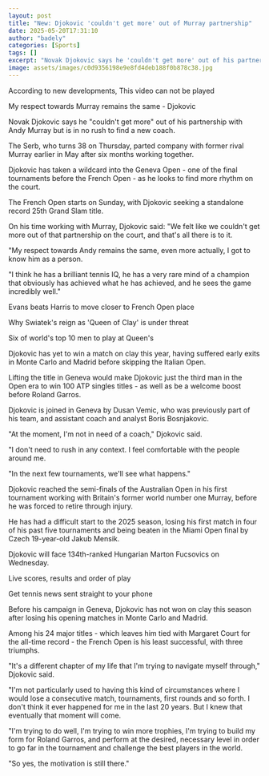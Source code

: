 ```yaml
---
layout: post
title: "New: Djokovic 'couldn't get more' out of Murray partnership"
date: 2025-05-20T17:31:10
author: "badely"
categories: [Sports]
tags: []
excerpt: "Novak Djokovic says he 'couldn't get more' out of his partnership with Andy Murray but is in no rush to find a new coach as the French Open approaches"
image: assets/images/c0d9356198e9e8fd4deb188f0b878c38.jpg
---
```


According to new developments, This video can not be played

My respect towards Murray remains the same - Djokovic

Novak Djokovic says he "couldn't get more" out of his partnership with Andy Murray but is in no rush to find a new coach.

The Serb, who turns 38 on Thursday, parted company with former rival Murray earlier in May after six months working together.

Djokovic has taken a wildcard into the Geneva Open - one of the final tournaments before the French Open - as he looks to find more rhythm on the court.

The French Open starts on Sunday, with Djokovic seeking a standalone record 25th Grand Slam title.

On his time working with Murray, Djokovic said: "We felt like we couldn't get more out of that partnership on the court, and that's all there is to it.

"My respect towards Andy remains the same, even more actually, I got to know him as a person.

"I think he has a brilliant tennis IQ, he has a very rare mind of a champion that obviously has achieved what he has achieved, and he sees the game incredibly well."

Evans beats Harris to move closer to French Open place

Why Swiatek's reign as 'Queen of Clay' is under threat

Six of world's top 10 men to play at Queen's

Djokovic has yet to win a match on clay this year, having suffered early exits in Monte Carlo and Madrid before skipping the Italian Open.

Lifting the title in Geneva would make Djokovic just the third man in the Open era to win 100 ATP singles titles - as well as be a welcome boost before Roland Garros.

Djokovic is joined in Geneva by Dusan Vemic, who was previously part of his team, and assistant coach and analyst Boris Bosnjakovic.

"At the moment, I'm not in need of a coach," Djokovic said.

"I don't need to rush in any context. I feel comfortable with the people around me.

"In the next few tournaments, we'll see what happens."

Djokovic reached the semi-finals of the Australian Open in his first tournament working with Britain's former world number one Murray, before he was forced to retire through injury.

He has had a difficult start to the 2025 season, losing his first match in four of his past five tournaments and being beaten in the Miami Open final by Czech 19-year-old Jakub Mensik.

Djokovic will face 134th-ranked Hungarian Marton Fucsovics on Wednesday.

Live scores, results and order of play

Get tennis news sent straight to your phone

Before his campaign in Geneva, Djokovic has not won on clay this season after losing his opening matches in Monte Carlo and Madrid.

Among his 24 major titles - which leaves him tied with Margaret Court for the all-time record - the French Open is his least successful, with three triumphs.

"It's a different chapter of my life that I'm trying to navigate myself through," Djokovic said.

"I'm not particularly used to having this kind of circumstances where I would lose a consecutive match, tournaments, first rounds and so forth. I don't think it ever happened for me in the last 20 years. But I knew that eventually that moment will come.

"I'm trying to do well, I'm trying to win more trophies, I'm trying to build my form for Roland Garros, and perform at the desired, necessary level in order to go far in the tournament and challenge the best players in the world.

"So yes, the motivation is still there."

